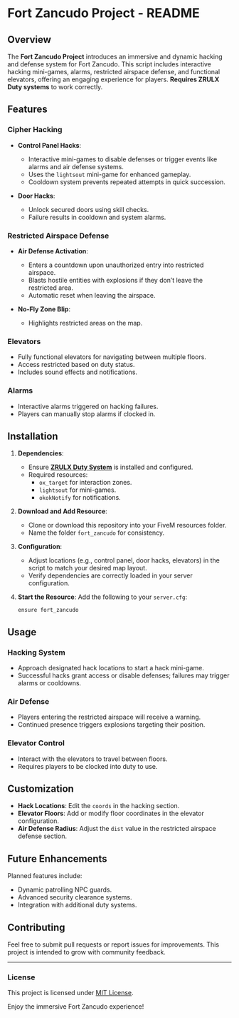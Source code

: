 # Fort Zancudo Project - README

## Overview

The **Fort Zancudo Project** introduces an immersive and dynamic hacking and defense system for Fort Zancudo. This script includes interactive hacking mini-games, alarms, restricted airspace defense, and functional elevators, offering an engaging experience for players. **Requires ZRULX Duty systems** to work correctly.

## Features

### Cipher Hacking
- **Control Panel Hacks**:  
  - Interactive mini-games to disable defenses or trigger events like alarms and air defense systems.
  - Uses the `lightsout` mini-game for enhanced gameplay.
  - Cooldown system prevents repeated attempts in quick succession.
  
- **Door Hacks**:  
  - Unlock secured doors using skill checks.
  - Failure results in cooldown and system alarms.

### Restricted Airspace Defense
- **Air Defense Activation**:  
  - Enters a countdown upon unauthorized entry into restricted airspace.
  - Blasts hostile entities with explosions if they don’t leave the restricted area.
  - Automatic reset when leaving the airspace.
  
- **No-Fly Zone Blip**:  
  - Highlights restricted areas on the map.

### Elevators
- Fully functional elevators for navigating between multiple floors.
- Access restricted based on duty status.
- Includes sound effects and notifications.

### Alarms
- Interactive alarms triggered on hacking failures.
- Players can manually stop alarms if clocked in.

## Installation

1. **Dependencies**:
   - Ensure **[ZRULX Duty System](https://example-link.com)** is installed and configured.
   - Required resources: 
     - `ox_target` for interaction zones.
     - `lightsout` for mini-games.
     - `okokNotify` for notifications.

2. **Download and Add Resource**:
   - Clone or download this repository into your FiveM resources folder.
   - Name the folder `fort_zancudo` for consistency.

3. **Configuration**:
   - Adjust locations (e.g., control panel, door hacks, elevators) in the script to match your desired map layout.
   - Verify dependencies are correctly loaded in your server configuration.

4. **Start the Resource**:
   Add the following to your `server.cfg`:
   ```plaintext
   ensure fort_zancudo
   ```

## Usage

### Hacking System
- Approach designated hack locations to start a hack mini-game.
- Successful hacks grant access or disable defenses; failures may trigger alarms or cooldowns.

### Air Defense
- Players entering the restricted airspace will receive a warning.
- Continued presence triggers explosions targeting their position.

### Elevator Control
- Interact with the elevators to travel between floors.
- Requires players to be clocked into duty to use.

## Customization
- **Hack Locations**: Edit the `coords` in the hacking section.
- **Elevator Floors**: Add or modify floor coordinates in the elevator configuration.
- **Air Defense Radius**: Adjust the `dist` value in the restricted airspace defense section.

## Future Enhancements
Planned features include:
- Dynamic patrolling NPC guards.
- Advanced security clearance systems.
- Integration with additional duty systems.

## Contributing
Feel free to submit pull requests or report issues for improvements. This project is intended to grow with community feedback.

---

### License
This project is licensed under [MIT License](LICENSE).

Enjoy the immersive Fort Zancudo experience!
